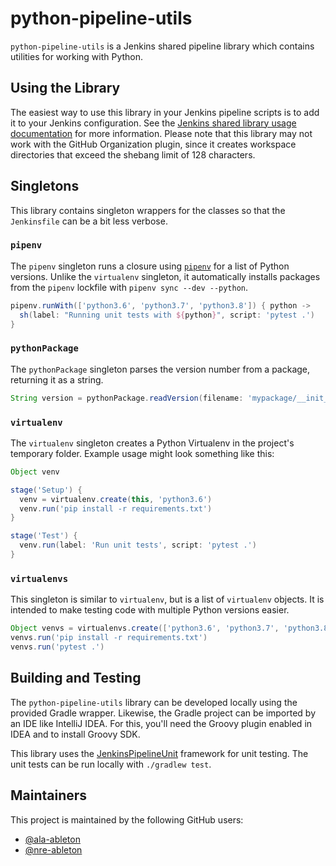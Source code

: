 # python-pipeline-utils

`python-pipeline-utils` is a Jenkins shared pipeline library which contains utilities for
working with Python.


## Using the Library

The easiest way to use this library in your Jenkins pipeline scripts is to add it to your
Jenkins configuration. See the [Jenkins shared library usage
documentation][jenkins-shared-lib-usage] for more information. Please note that this
library may not work with the GitHub Organization plugin, since it creates workspace
directories that exceed the shebang limit of 128 characters.


## Singletons

This library contains singleton wrappers for the classes so that the `Jenkinsfile` can be
a bit less verbose.


### `pipenv`

The `pipenv` singleton runs a closure using [`pipenv`](pipenv) for a list of Python
versions. Unlike the `virtualenv` singleton, it automatically installs packages from the
`pipenv` lockfile with `pipenv sync --dev --python`.

```groovy
pipenv.runWith(['python3.6', 'python3.7', 'python3.8']) { python ->
  sh(label: "Running unit tests with ${python}", script: 'pytest .')
}
```


### `pythonPackage`

The `pythonPackage` singleton parses the version number from a package, returning it as a
string.

```groovy
String version = pythonPackage.readVersion(filename: 'mypackage/__init__.py')
```


### `virtualenv`

The `virtualenv` singleton creates a Python Virtualenv in the project's temporary folder.
Example usage might look something like this:

```groovy
Object venv

stage('Setup') {
  venv = virtualenv.create(this, 'python3.6')
  venv.run('pip install -r requirements.txt')
}

stage('Test') {
  venv.run(label: 'Run unit tests', script: 'pytest .')
}
```


### `virtualenvs`

This singleton is similar to `virtualenv`, but is a list of `virtualenv` objects. It is
intended to make testing code with multiple Python versions easier.

```groovy
Object venvs = virtualenvs.create(['python3.6', 'python3.7', 'python3.8'])
venvs.run('pip install -r requirements.txt')
venvs.run('pytest .')
```


## Building and Testing

The `python-pipeline-utils` library can be developed locally using the provided Gradle
wrapper. Likewise, the Gradle project can be imported by an IDE like IntelliJ IDEA. For
this, you'll need the Groovy plugin enabled in IDEA and to install Groovy SDK.

This library uses the [JenkinsPipelineUnit][jenkins-pipeline-unit] framework for unit
testing. The unit tests can be run locally with `./gradlew test`.


## Maintainers

This project is maintained by the following GitHub users:

- [@ala-ableton](https://github.com/ala-ableton)
- [@nre-ableton](https://github.com/nre-ableton)


[jenkins-pipeline-unit]: https://github.com/jenkinsci/JenkinsPipelineUnit
[jenkins-shared-lib-usage]: https://jenkins.io/doc/book/pipeline/shared-libraries/#using-libraries
[pipenv]: https://pypi.org/project/pipenv/
